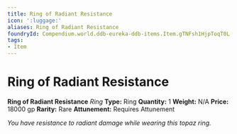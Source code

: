 ```yaml
---
title: Ring of Radiant Resistance
icon: ':luggage:'
aliases: Ring of Radiant Resistance
foundryId: Compendium.world.ddb-eureka-ddb-items.Item.gTNFsh1HjpToqT0L
tags:
- Item
---
```


# Ring of Radiant Resistance

**Ring of Radiant Resistance**
_Ring_
**Type:** Ring
**Quantity:** 1
**Weight:** N/A
**Price:** 18000 gp
**Rarity:** Rare
**Attunement:** Requires Attunement

*You have resistance to radiant damage while wearing this topaz ring.*